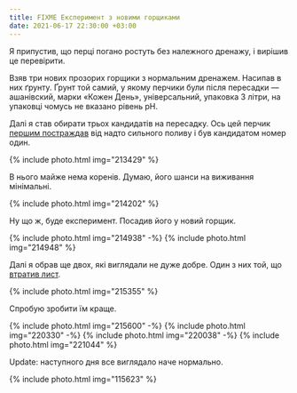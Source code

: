 ```yaml
---
title: FIXME Експеримент з новими горщиками
date: 2021-06-17 22:30:00 +03:00
---
```


Я припустив, що перці погано ростуть без належного дренажу, і вирішив це перевірити.

Взяв три нових прозорих горщики з нормальним дренажем. Насипав в них ґрунту. Ґрунт той самий, у якому перчики були після пересадки — ашанівский, марки «Кожен День», універсальний, упаковка 3 літри, на упаковці чомусь не вказано рівень pH.

Далі я став обирати трьох кандидатів на пересадку. Ось цей перчик [першим постраждав][1] від надто сильного поливу і був кандидатом номер один.

{% include photo.html img="213429" %}

В нього майже нема коренів. Думаю, його шанси на виживання мінімальні.

{% include photo.html img="214202" %}

Ну що ж, буде експеримент. Посадив його у новий горщик.

{% include photo.html img="214938" -%}
{% include photo.html img="214948" %}

Далі я обрав ще двох, які виглядали не дуже добре. Один з них той, що [втратив лист][2].

{% include photo.html img="215355" %}

Спробую зробити їм краще.

{% include photo.html img="215600" -%}
{% include photo.html img="220330" -%}
{% include photo.html img="220038" -%}
{% include photo.html img="221044" %}

Update: наступного дня все виглядало наче нормально.

{% include photo.html img="115623" %}

[1]: /2021/06/08/oops.html
[2]: /2021/06/10/leaves-drop.html
